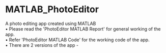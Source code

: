 # MATLAB_PhotoEditor
A photo editing app created using MATLAB  
• Please read the 'PhotoEditor MATLAB Report' for general working of the app.  
• Refer 'PhotoEditor MATLAB Code' for the working code of the app.  
• There are 2 versions of the app - 
